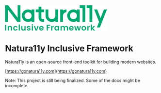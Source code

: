 ![Naturally Inclusive Framework Logo](./images/naturally-logo-color.svg)

# Natura11y Inclusive Framework

Natura11y is an open-source front-end toolkit for building modern websites.

[https://gonatura11y.com](https://gonatura11y.com)

Note: This project is still being finalized. Some of the docs might be incomplete.